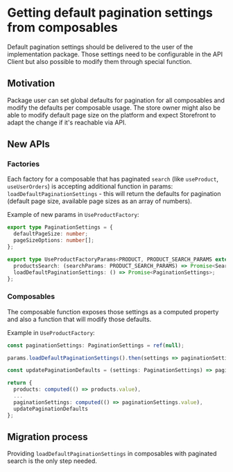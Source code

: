 # Getting default pagination settings from composables

Default pagination settings should be delivered to the user of the implementation package.
Those settings need to be configurable in the API Client but also possible to modify them through special function.

## Motivation

Package user can set global defaults for pagination for all composables and modify the defaults per composable usage.
The store owner might also be able to modify default page size on the platform and expect Storefront to adapt the change if it's reachable via API.

## New APIs

### Factories

Each factory for a composable that has paginated `search` (like `useProduct`, `useUserOrders`) is accepting additional function in params: `loadDefaultPaginationSettings` - this will return the defaults for pagination (default page size, available page sizes as an array of numbers).

Example of new params in `UseProductFactory`:

```typescript
export type PaginationSettings = {
  defaultPageSize: number;
  pageSizeOptions: number[];
};

export type UseProductFactoryParams<PRODUCT, PRODUCT_SEARCH_PARAMS extends SearchParams> = {
  productsSearch: (searchParams: PRODUCT_SEARCH_PARAMS) => Promise<SearchResult<PRODUCT>>;
  loadDefaultPaginationSettings: () => Promise<PaginationSettings>;
};
```

### Composables

The composable function exposes those settings as a computed property and also a function that will modify those defaults.

Example in `UseProductFactory`:

```typescript
const paginationSettings: PaginationSettings = ref(null);

params.loadDefaultPaginationSettings().then(settings => paginationSettings.value = settings);

const updatePaginationDefaults = (settings: PaginationSettings) => paginationSettings.value = settings;

return {
  products: computed(() => products.value),
  ...
  paginationSettings: computed(() => paginationSettings.value),
  updatePaginationDefaults
};
```

## Migration process

Providing `loadDefaultPaginationSettings` in composables with paginated search is the only step needed.
